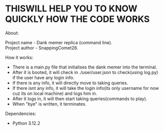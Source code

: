 
# THISWILL HELP YOU TO KNOW QUICKLY HOW THE CODE WORKS #

About:

Project name - Dank memer replica (command line).  
Project author - SnappingComet28.


How it works:

- There is a main.py file that initialises the dank memer into the terminal.  
- After it is booted, it will check in ./user/user.json to check(using log.py) if the user have any login info.  
- If there is any info, it will directly move to taking queries.  
- If there isnt any info, it will take the login info(its only username for now cuz its on local machine) and logs him in.  
- After it logs in, it will then start taking queries(commands to play).  
- When "bye" is written, it terminates.  

Dependencies:
- Python 3.12.2